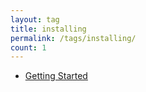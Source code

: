 ```yaml
---
layout: tag
title: installing
permalink: /tags/installing/
count: 1
---
```


- [Getting Started](https://jpshlk.com/2018/04/28/getting-started/)

